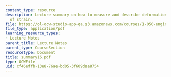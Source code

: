 ```yaml
---
content_type: resource
description: Lecture summary on how to measure and describe deformation, and measurement
  of strain.
file: https://ol-ocw-studio-app-qa.s3.amazonaws.com/courses/1-050-engineering-mechanics-i-fall-2007/cf46effb13e876aebd053f609daa8754_summary16.pdf
file_type: application/pdf
learning_resource_types:
- Lecture Notes
parent_title: Lecture Notes
parent_type: CourseSection
resourcetype: Document
title: summary16.pdf
type: OCWFile
uid: cf46effb-13e8-76ae-bd05-3f609daa8754
---
```

